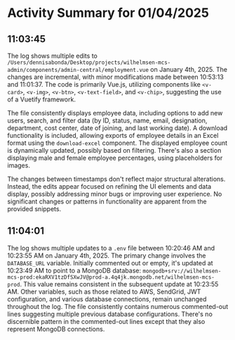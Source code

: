 # Activity Summary for 01/04/2025

## 11:03:45
The log shows multiple edits to `/Users/dennisabonda/Desktop/projects/wilhelmsen-mcs-admin/components/admin-central/employment.vue` on January 4th, 2025.  The changes are incremental, with minor modifications made between 10:53:13 and 11:01:37.  The code is primarily Vue.js, utilizing components like `<v-card>`, `<v-img>`, `<v-btn>`, `<v-text-field>`, and `<v-chip>`, suggesting the use of a Vuetify framework.


The file consistently displays employee data, including options to add new users, search, and filter data (by ID, status, name, email, designation, department, cost center, date of joining, and last working date).  A download functionality is included, allowing exports of employee details in an Excel format using the `download-excel` component.  The displayed employee count is dynamically updated, possibly based on filtering.  There's also a section displaying male and female employee percentages, using placeholders for images.

The changes between timestamps don't reflect major structural alterations.  Instead, the edits appear focused on refining the UI elements and data display,  possibly addressing minor bugs or improving user experience.  No significant changes or patterns in functionality are apparent from the provided snippets.


## 11:04:01
The log shows multiple updates to a `.env` file between 10:20:46 AM and 10:23:55 AM on January 4th, 2025.  The primary change involves the `DATABASE_URL` variable. Initially commented out or empty, it's updated at 10:23:49 AM to point to a MongoDB database: `mongodb+srv://wilhelmsen-mcs-prod:ekaRXV1tzDfSXwJV@prod-a.4q4jk.mongodb.net/wilhelmsen-mcs-prod`. This value remains consistent in the subsequent update at 10:23:55 AM.  Other variables, such as those related to AWS, SendGrid, JWT configuration, and various database connections, remain unchanged throughout the log.  The file consistently contains numerous commented-out lines suggesting multiple previous database configurations.  There's no discernible pattern in the commented-out lines except that they also represent MongoDB connections.
